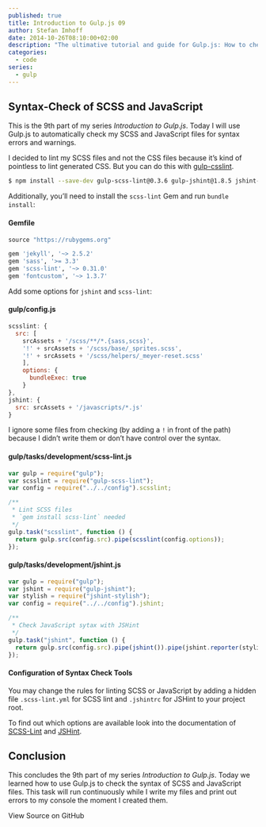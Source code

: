 ```yaml
---
published: true
title: Introduction to Gulp.js 09
author: Stefan Imhoff
date: 2014-10-26T08:10:00+02:00
description: "The ultimative tutorial and guide for Gulp.js: How to check the syntax of SCSS and JavaScript files."
categories:
  - code
series:
  - gulp
---
```


## Syntax-Check of SCSS and JavaScript

This is the 9th part of my series _Introduction to Gulp.js_. Today I will use Gulp.js to automatically check my SCSS and JavaScript files for syntax errors and warnings.

I decided to lint my SCSS files and not the CSS files because it’s kind of pointless to lint generated CSS. But you can do this with [gulp-csslint](https://www.npmjs.com/package/gulp-csslint/).

```bash
$ npm install --save-dev gulp-scss-lint@0.3.6 gulp-jshint@1.8.5 jshint-stylish@2.0.1
```

Additionally, you’ll need to install the `scss-lint` Gem and run `bundle install`:

#### Gemfile

```ruby
source "https://rubygems.org"

gem 'jekyll', '~> 2.5.2'
gem 'sass', '>= 3.3'
gem 'scss-lint', '~> 0.31.0'
gem 'fontcustom', '~> 1.3.7'
```

Add some options for `jshint` and `scss-lint`:

#### gulp/config.js

```javascript
scsslint: {
  src: [
    srcAssets + '/scss/**/*.{sass,scss}',
    '!' + srcAssets + '/scss/base/_sprites.scss',
    '!' + srcAssets + '/scss/helpers/_meyer-reset.scss'
    ],
    options: {
      bundleExec: true
    }
},
jshint: {
  src: srcAssets + '/javascripts/*.js'
}
```

I ignore some files from checking (by adding a `!` in front of the path) because I didn’t write them or don’t have control over the syntax.

#### gulp/tasks/development/scss-lint.js

```javascript
var gulp = require("gulp");
var scsslint = require("gulp-scss-lint");
var config = require("../../config").scsslint;

/**
 * Lint SCSS files
 * `gem install scss-lint` needed
 */
gulp.task("scsslint", function () {
  return gulp.src(config.src).pipe(scsslint(config.options));
});
```

#### gulp/tasks/development/jshint.js

```javascript
var gulp = require("gulp");
var jshint = require("gulp-jshint");
var stylish = require("jshint-stylish");
var config = require("../../config").jshint;

/**
 * Check JavaScript sytax with JSHint
 */
gulp.task("jshint", function () {
  return gulp.src(config.src).pipe(jshint()).pipe(jshint.reporter(stylish));
});
```

<Banner>

#### Configuration of Syntax Check Tools

You may change the rules for linting SCSS or JavaScript by adding a hidden file `.scss-lint.yml` for SCSS lint and `.jshintrc` for JSHint to your project root.

To find out which options are available look into the documentation of [SCSS-Lint](https://github.com/brigade/scss-lint) and [JSHint](https://jshint.com/docs/).

</Banner>

## Conclusion

This concludes the 9th part of my series _Introduction to Gulp.js_. Today we learned how to use Gulp.js to check the syntax of SCSS and JavaScript files. This task will run continuously while I write my files and print out errors to my console the moment I created them.

<MoreLink href="https://github.com/kogakure/gulp-tutorial">
  View Source on GitHub
</MoreLink>
